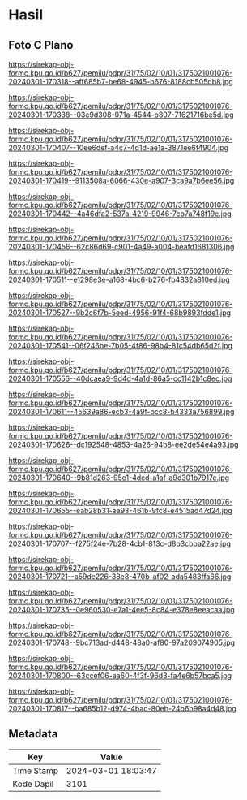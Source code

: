 # Hasil

## Foto C Plano

https://sirekap-obj-formc.kpu.go.id/b627/pemilu/pdpr/31/75/02/10/01/3175021001076-20240301-170318--aff685b7-be68-4945-b676-8188cb505db8.jpg

https://sirekap-obj-formc.kpu.go.id/b627/pemilu/pdpr/31/75/02/10/01/3175021001076-20240301-170338--03e9d308-071a-4544-b807-71621716be5d.jpg

https://sirekap-obj-formc.kpu.go.id/b627/pemilu/pdpr/31/75/02/10/01/3175021001076-20240301-170407--10ee6def-a4c7-4d1d-ae1a-3871ee6f4904.jpg

https://sirekap-obj-formc.kpu.go.id/b627/pemilu/pdpr/31/75/02/10/01/3175021001076-20240301-170419--9113508a-6066-430e-a907-3ca9a7b6ee56.jpg

https://sirekap-obj-formc.kpu.go.id/b627/pemilu/pdpr/31/75/02/10/01/3175021001076-20240301-170442--4a46dfa2-537a-4219-9946-7cb7a748f19e.jpg

https://sirekap-obj-formc.kpu.go.id/b627/pemilu/pdpr/31/75/02/10/01/3175021001076-20240301-170456--62c86d69-c901-4a49-a004-beafd1681306.jpg

https://sirekap-obj-formc.kpu.go.id/b627/pemilu/pdpr/31/75/02/10/01/3175021001076-20240301-170511--e1298e3e-a168-4bc6-b276-fb4832a810ed.jpg

https://sirekap-obj-formc.kpu.go.id/b627/pemilu/pdpr/31/75/02/10/01/3175021001076-20240301-170527--9b2c6f7b-5eed-4956-91f4-68b9893fdde1.jpg

https://sirekap-obj-formc.kpu.go.id/b627/pemilu/pdpr/31/75/02/10/01/3175021001076-20240301-170541--06f246be-7b05-4f86-98b4-81c54db65d2f.jpg

https://sirekap-obj-formc.kpu.go.id/b627/pemilu/pdpr/31/75/02/10/01/3175021001076-20240301-170556--40dcaea9-9d4d-4a1d-86a5-cc1142b1c8ec.jpg

https://sirekap-obj-formc.kpu.go.id/b627/pemilu/pdpr/31/75/02/10/01/3175021001076-20240301-170611--45639a86-ecb3-4a9f-bcc8-b4333a756899.jpg

https://sirekap-obj-formc.kpu.go.id/b627/pemilu/pdpr/31/75/02/10/01/3175021001076-20240301-170626--dc192548-4853-4a26-94b8-ee2de54e4a93.jpg

https://sirekap-obj-formc.kpu.go.id/b627/pemilu/pdpr/31/75/02/10/01/3175021001076-20240301-170640--9b81d263-95e1-4dcd-a1af-a9d301b7917e.jpg

https://sirekap-obj-formc.kpu.go.id/b627/pemilu/pdpr/31/75/02/10/01/3175021001076-20240301-170655--eab28b31-ae93-461b-9fc8-e4515ad47d24.jpg

https://sirekap-obj-formc.kpu.go.id/b627/pemilu/pdpr/31/75/02/10/01/3175021001076-20240301-170707--f275f24e-7b28-4cb1-813c-d8b3cbba22ae.jpg

https://sirekap-obj-formc.kpu.go.id/b627/pemilu/pdpr/31/75/02/10/01/3175021001076-20240301-170721--a59de226-38e8-470b-af02-ada5483ffa66.jpg

https://sirekap-obj-formc.kpu.go.id/b627/pemilu/pdpr/31/75/02/10/01/3175021001076-20240301-170735--0e960530-e7a1-4ee5-8c84-e378e8eeacaa.jpg

https://sirekap-obj-formc.kpu.go.id/b627/pemilu/pdpr/31/75/02/10/01/3175021001076-20240301-170748--9bc713ad-d448-48a0-af80-97a209074905.jpg

https://sirekap-obj-formc.kpu.go.id/b627/pemilu/pdpr/31/75/02/10/01/3175021001076-20240301-170800--63ccef06-aa60-4f3f-96d3-fa4e6b57bca5.jpg

https://sirekap-obj-formc.kpu.go.id/b627/pemilu/pdpr/31/75/02/10/01/3175021001076-20240301-170817--ba685b12-d974-4bad-80eb-24b6b98a4d48.jpg


## Metadata

| Key        | Value               |
| ---------- | ------------------- |
| Time Stamp | 2024-03-01 18:03:47 |
| Kode Dapil | 3101                |



